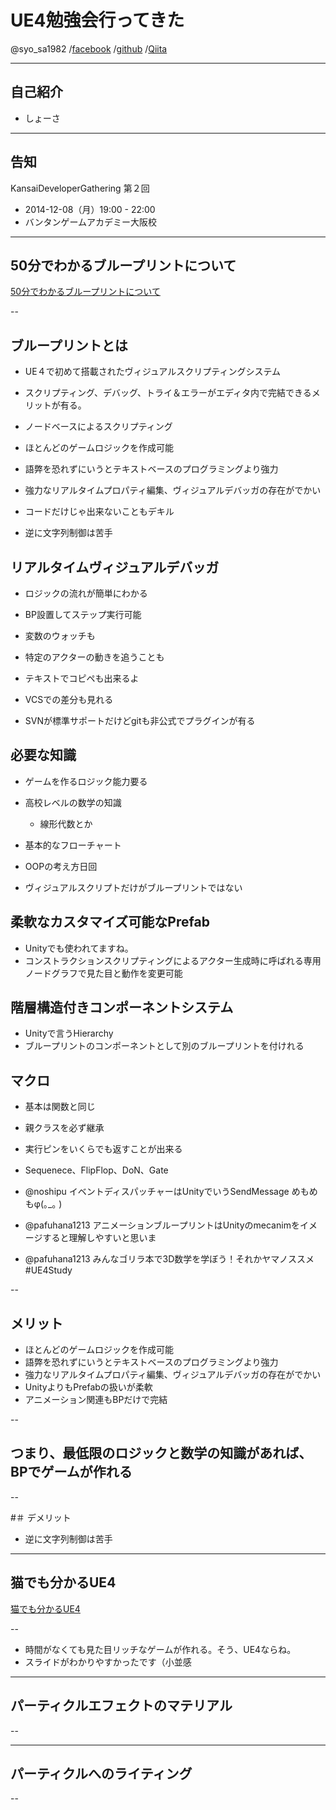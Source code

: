 # UE4勉強会行ってきた

@syo_sa1982
/[facebook](https://www.facebook.com/syousa1982)
/[github](https://github.com/syo-sa1982)
/[Qiita](http://qiita.com/syo-sa1982)

---

## 自己紹介

* しょーさ

---

## 告知

KansaiDeveloperGathering 第２回

* 2014-12-08（月）19:00 - 22:00
* バンタンゲームアカデミー大阪校


---

## 50分でわかるブループリントについて

[50分でわかるブループリントについて](http://www.slideshare.net/masahikonakamura50/50-40986508)

--

## ブループリントとは

* UE４で初めて搭載されたヴィジュアルスクリプティングシステム
* スクリプティング、デバッグ、トライ＆エラーがエディタ内で完結できるメリットが有る。
* ノードベースによるスクリプティング
* ほとんどのゲームロジックを作成可能
* 語弊を恐れずにいうとテキストベースのプログラミングより強力
* 強力なリアルタイムプロパティ編集、ヴィジュアルデバッガの存在がでかい
* コードだけじゃ出来ないこともデキル

* 逆に文字列制御は苦手

## リアルタイムヴィジュアルデバッガ

* ロジックの流れが簡単にわかる
* BP設置してステップ実行可能
* 変数のウォッチも
* 特定のアクターの動きを追うことも

* テキストでコピペも出来るよ
* VCSでの差分も見れる
* SVNが標準サポートだけどgitも非公式でプラグインが有る

## 必要な知識

* ゲームを作るロジック能力要る
* 高校レベルの数学の知識
    * 線形代数とか
* 基本的なフローチャート
* OOPの考え方日回

* ヴィジュアルスクリプトだけがブループリントではない

## 柔軟なカスタマイズ可能なPrefab

* Unityでも使われてますね。
* コンストラクションスクリプティングによるアクター生成時に呼ばれる専用ノードグラフで見た目と動作を変更可能

## 階層構造付きコンポーネントシステム

* Unityで言うHierarchy
* ブループリントのコンポーネントとして別のブループリントを付けれる

## マクロ

* 基本は関数と同じ
* 親クラスを必ず継承
* 実行ピンをいくらでも返すことが出来る

* Sequenece、FlipFlop、DoN、Gate
* @noshipu イベントディスパッチャーはUnityでいうSendMessage めもめもφ(｡_｡ ) 
* @pafuhana1213 アニメーションブループリントはUnityのmecanimをイメージすると理解しやすいと思いま
* @pafuhana1213 みんなゴリラ本で3D数学を学ぼう！それかヤマノススメ #UE4Study

--

## メリット

* ほとんどのゲームロジックを作成可能
* 語弊を恐れずにいうとテキストベースのプログラミングより強力
* 強力なリアルタイムプロパティ編集、ヴィジュアルデバッガの存在がでかい
* UnityよりもPrefabの扱いが柔軟
* アニメーション関連もBPだけで完結

-- 

## つまり、最低限のロジックと数学の知識があれば、BPでゲームが作れる

-- 

#＃ デメリット

* 逆に文字列制御は苦手


---

## 猫でも分かるUE4
[猫でも分かるUE4](http://www.slideshare.net/pafuhana/unreal-engine4ue4-2014111)
    

--

* 時間がなくても見た目リッチなゲームが作れる。そう、UE4ならね。
* スライドがわかりやすかったです（小並感



---

## パーティクルエフェクトのマテリアル

--


---

## パーティクルへのライティング

--
